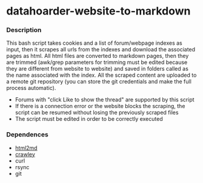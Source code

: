 # datahoarder-website-to-markdown

### Description
This bash script takes cookies and a list of forum/webpage indexes as input, then it scrapes all urls from the indexes and download the associated pages as html. All html files are converted to markdown pages, then they are trimmed (awk/grep parameters for trimming must be edited because they are different from website to website) and saved in folders called as the name associated with the index. All the scraped content are uploaded to a remote git repository (you can store the git credentials and make the full process automatic). 
- Forums with "click Like to show the thread" are supported by this script
- If there is a connection error or the website blocks the scraping, the script can be resumed without losing the previously scraped files
- The script must be edited in order to be correctly executed

### Dependences
- [html2md](https://github.com/suntong/html2md)
- [crawley](https://github.com/s0rg/crawley)
- curl
- rsync
- git
